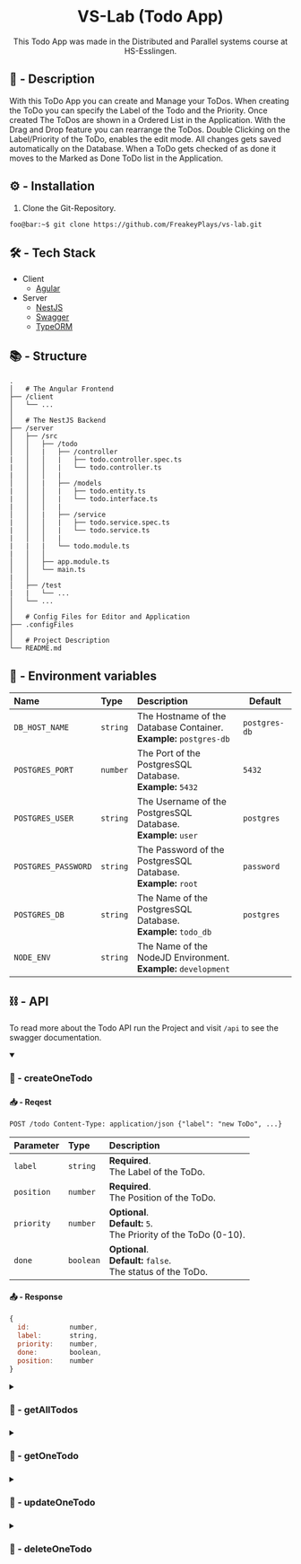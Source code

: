 <h1 align="center">VS-Lab (Todo App)</h1>

<p align="center">This Todo App was made in the Distributed and Parallel systems course at HS-Esslingen.</p>

## 📌 - Description

With this ToDo App you can create and Manage your ToDos. When creating the ToDo you can specify the Label of the Todo and the Priority.
Once created The ToDos are shown in a Ordered List in the Application. With the Drag and Drop feature you can rearrange the ToDos.
Double Clicking on the Label/Priority of the ToDo, enables the edit mode. All changes gets saved automatically on the Database.
When a ToDo gets checked of as done it moves to the Marked as Done ToDo list in the Application.

## ⚙️ - Installation

1. Clone the Git-Repository.

```
foo@bar:~$ git clone https://github.com/FreakeyPlays/vs-lab.git
```

## 🛠️ - Tech Stack

- Client
  - [Agular](https://angular.io/docs)
- Server
  - [NestJS](https://docs.nestjs.com/)
  - [Swagger](https://swagger.io/docs/)
  - [TypeORM](https://typeorm.io/)

## 📚 - Structure

```
.
│   # The Angular Frontend
├── /client
│   └── ...
│
│   # The NestJS Backend
├── /server
│   ├── /src
│   │   ├── /todo
│   │   |   ├── /controller
|   │   │   |   ├── todo.controller.spec.ts
|   │   │   |   └── todo.controller.ts
|   │   │   |
│   │   |   ├── /models
|   │   │   |   ├── todo.entity.ts
|   │   │   |   └── todo.interface.ts
|   │   │   |
│   │   |   ├── /service
|   │   │   |   ├── todo.service.spec.ts
|   │   │   |   └── todo.service.ts
|   │   │   |
|   |   |   └── todo.module.ts
|   │   │
│   │   ├── app.module.ts
│   │   └── main.ts
|   │
│   ├── /test
|   |   └── ...
│   └── ...
│
│   # Config Files for Editor and Application
├── .configFiles
│
│   # Project Description
└── README.md
```

## 🧰 - Environment variables

| Name                | Type     | Description                                                            | Default       |
| :------------------ | :------- | :--------------------------------------------------------------------- | ------------- |
| `DB_HOST_NAME`      | `string` | The Hostname of the Database Container.</br>**Example:** `postgres-db` | `postgres-db` |
| `POSTGRES_PORT`     | `number` | The Port of the PostgresSQL Database.</br>**Example:** `5432`          | `5432`        |
| `POSTGRES_USER`     | `string` | The Username of the PostgresSQL Database.</br>**Example:** `user`      | `postgres`    |
| `POSTGRES_PASSWORD` | `string` | The Password of the PostgresSQL Database.</br>**Example:** `root`      | `password`    |
| `POSTGRES_DB`       | `string` | The Name of the PostgresSQL Database.</br>**Example:** `todo_db`       | `postgres`    |
| `NODE_ENV`          | `string` | The Name of the NodeJD Environment.</br>**Example:** `development`     |               |

## ⛓️ - API

To read more about the Todo API run the Project and visit `/api` to see the swagger documentation.

<details open>
<summary><h3>🔗 - createOneTodo<h3></summary>

#### 📥 - Reqest

```http
POST /todo Content-Type: application/json {"label": "new ToDo", ...}
```

| Parameter  | Type      | Description                                                              |
| :--------- | :-------- | :----------------------------------------------------------------------- |
| `label`    | `string`  | **Required**.</br>The Label of the ToDo.                                 |
| `position` | `number`  | **Required**.</br>The Position of the ToDo.                              |
| `priority` | `number`  | **Optional**.</br>**Default:** `5`.</br>The Priority of the ToDo (0-10). |
| `done`     | `boolean` | **Optional**.</br>**Default:** `false`.</br>The status of the ToDo.      |

#### 📤 - Response

```javascript
{
  id:          number,
  label:       string,
  priority:    number,
  done:        boolean,
  position:    number
}
```

</details>

<details>
<summary><h3>🔗 - getAllTodos<h3></summary>

#### 📥 - Reqest

```http
GET /todo
```

#### 📤 - Response

```javascript
[
  {
    id:        number,
    label:     string,
    priority:  number,
    done:      boolean,
    position:  number
  },
  ...
]
```

</details>

<details>
<summary><h3>🔗 - getOneTodo<h3></summary>

#### 📥 - Reqest

```http
GET /todo/{id}
```

| Parameter | Type     | Description                           |
| :-------- | :------- | :------------------------------------ |
| `id`      | `number` | **Required**.</br>The id of the ToDo. |

#### 📤 - Response

```javascript
{
  id:          number,
  label:       string,
  priority:    number,
  done:        boolean,
  position:    number
}
```

</details>

<details>
<summary><h3>🔗 - updateOneTodo<h3></summary>

#### 📥 - Reqest

```http
PUT /todo/{id} Content-Type: application/json {"label": "updated ToDo", ...}
```

| Parameter  | Type      | Description                                        |
| :--------- | :-------- | :------------------------------------------------- |
| `id`       | `number`  | **Required**.</br>The ID of the ToDo.              |
| `label`    | `string`  | **Required**.</br>The Label of the ToDo.           |
| `position` | `number`  | **Required**.</br>The Position of the ToDo.        |
| `priority` | `number`  | **Required**.</br>The Priority of the ToDo (0-10). |
| `done`     | `boolean` | **Required**.</br>The status of the ToDo.          |

#### 📤 - Response

```javascript
{
  generatedMaps:  array,
  raw:            array,
  affected:       number
}
```

</details>

<details>
<summary><h3>🔗 - deleteOneTodo<h3></summary>

#### 📥 - Reqest

```http
DELETE /todo/{id}
```

| Parameter | Type     | Description                           |
| :-------- | :------- | :------------------------------------ |
| `id`      | `number` | **Required**.</br>The id of the ToDo. |

#### 📤 - Response

```javascript
{
  raw:      array,
  affected: number
}
```

</details>
